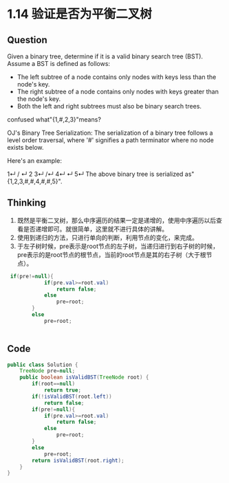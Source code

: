 
# 1.14 验证是否为平衡二叉树

## Question
Given a binary tree, determine if it is a valid binary search tree (BST).
Assume a BST is defined as follows:

* The left subtree of a node contains only nodes with keys less than the node's key.
* The right subtree of a node contains only nodes with keys greater than the node's key.
* Both the left and right subtrees must also be binary search trees.

confused what"{1,#,2,3}"means?


OJ's Binary Tree Serialization:
The serialization of a binary tree follows a level order traversal, where '#' signifies a path terminator where no node exists below.

Here's an example:

   1↵  / ↵ 2   3↵    /↵   4↵    ↵     5↵
The above binary tree is serialized as"{1,2,3,#,#,4,#,#,5}".

## Thinking
1. 既然是平衡二叉树，那么中序遍历的结果一定是递增的，使用中序遍历以后查看是否递增即可。就很简单，这里就不进行具体的讲解。
2. 使用到递归的方法，只进行单向的判断，利用节点的变化，来完成。
3. 于左子树时候，pre表示是root节点的左子树，当递归进行到右子树的时候，pre表示的是root节点的根节点，当前的root节点是其的右子树（大于根节点）。
```java
 if(pre!=null){
            if(pre.val>=root.val)
                return false;
            else
                pre=root;
        }
        else
            pre=root;
            
```

## Code
```java
public class Solution {
    TreeNode pre=null;
    public boolean isValidBST(TreeNode root) {
        if(root==null)
            return true;
        if(!isValidBST(root.left))
            return false;
        if(pre!=null){
            if(pre.val>=root.val)
                return false;
            else
                pre=root;
        }
        else
            pre=root;
        return isValidBST(root.right);
    }
}
```
